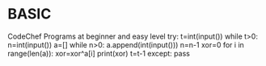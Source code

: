 # BASIC
CodeChef Programs at beginner and easy level
try:
    t=int(input())
    while t>0:
        n=int(input())
        a=[]
        while n>0:
            a.append(int(input()))
            n=n-1
        xor=0
        for i in range(len(a)):
            xor=xor^a[i]
        print(xor)
        t=t-1
except:
    pass
